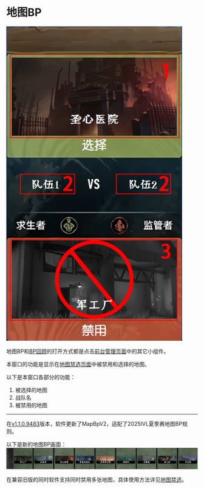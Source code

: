 # 地图BP

![地图BP画面|288](images/地图BP.png)

地图BP和[BP回顾](BP回顾.md)的打开方式都是点击[前台管理页面](../../页面/前台管理.md)中的其它小组件。

本窗口的功能是显示在[地图禁选页面](../../页面/地图禁选.md)中被禁用和选择的地图。

以下是本窗口各部分的功能：

1. 被选择的地图
2. 战队名
3. 被禁用的地图

---

在[v1.1.0.9483](https://github.com/PLFJY/neo-bpsys-wpf/releases/tag/v1.1.0.9483)版本，软件更新了MapBpV2，适配了2025IVL夏季赛地图BP规则。

以下是新的地图BP画面：
![MapBpV2](images/MapBpV2.png)

在兼容旧版的同时软件支持同时禁用多张地图，具体使用方法详见[地图禁选](../../页面/地图禁选.md)。